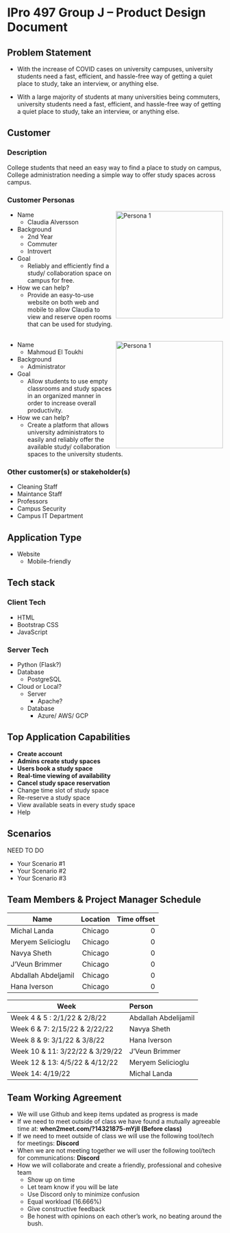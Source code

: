 # IPro 497 Group J – Product Design Document

## Problem Statement

- With the increase of COVID cases on university campuses, university students need a fast, efficient, and hassle-free way of getting a quiet place to study, take an interview, or anything else. 

- With a large majority of students at many universities being commuters, university students need a fast, efficient, and hassle-free way of getting a quiet place to study, take an interview, or anything else.  
 
## Customer
### Description
College students that need an easy way to find a place to study on campus, College administration needing a simple way to offer study spaces across campus. 
 
### Customer Personas
  <img src="https://imgur.com/pGWfCes.png"
     alt="Persona 1"
     style="width: 250px;"
     align="right"/>
  - Name
    - Claudia Alversson
  - Background
    - 2nd Year
    - Commuter
    - Introvert
  - Goal
    - Reliably and efficiently find a study/ collaboration space on campus for free.
  - How we can help?
    - Provide an easy-to-use website on both web and mobile to allow Claudia to view and reserve open rooms that can be used for studying.  
  &nbsp;  

 
  <img src="https://imgur.com/iLPeEow.png"
     alt="Persona 1"
     style="width: 250px;"
     align="right"
     />
  - Name
    - Mahmoud El Toukhi 
  - Background
    - Administrator
  - Goal
    - Allow students to use empty classrooms and study spaces in an organized manner in order to increase overall productivity.
  - How we can help?
    - Create a platform that allows university administrators to easily and reliably offer the available study/ collaboration spaces to the university students.

### Other customer(s) or stakeholder(s) 
- Cleaning Staff
- Maintance Staff
- Professors 
- Campus Security 
- Campus IT Department 
 
## Application Type
- Website
  - Mobile-friendly
## Tech stack
### Client Tech 
- HTML
- Bootstrap CSS
- JavaScript 
### Server Tech
- Python (Flask?)
- Database
  - PostgreSQL
- Cloud or Local?
  - Server
    - Apache?
  - Database
    - Azure/ AWS/ GCP    
 
## Top Application Capabilities
- **Create account**
- **Admins create study spaces**
- **Users book a study space**
- **Real-time viewing of availability**
- **Cancel study space reservation**
- Change time slot of study space
- Re-reserve a study space
- View available seats in every study space
- Help

## Scenarios 
NEED TO DO

- Your Scenario #1
- Your Scenario #2
- Your Scenario #3

## Team Members & Project Manager Schedule

| Name        | Location           | Time offset  |
| ------------- |:-------------:| -----:|
| Michal Landa | Chicago 	| 0 |
| Meryem Selicioglu | Chicago 	| 0 |
| Navya Sheth | Chicago 	| 0 |
| J’Veun Brimmer | Chicago 	| 0 |
| Abdallah Abdeljamil | Chicago 	| 0 |
| Hana Iverson | Chicago 	| 0 |
		
| Week        | Person           |
| ------------- |:------------| 
| Week 4 & 5 : 2/1/22 & 2/8/22 | Abdallah Abdelijamil |
| Week 6 & 7: 2/15/22 & 2/22/22 | Navya Sheth |
| Week 8 & 9: 3/1/22 & 3/8/22 | Hana Iverson |
| Week 10 & 11: 3/22/22 & 3/29/22 | J’Veun Brimmer |
| Week 12 & 13: 4/5/22 & 4/12/22 | Meryem Selicioglu |
| Week 14: 4/19/22 | Michal Landa |

## Team Working Agreement
- We will use Github and keep items updated as progress is made
- If we need to meet outside of class we have found a mutually agreeable time at: **when2meet.com/?14321875-mYjIl (Before class)**
- If we need to meet outside of class we will use the following tool/tech for meetings: **Discord**
- When we are not meeting together we will user the following tool/tech for communications: **Discord**
- How we will collaborate and create a friendly, professional and cohesive team
  - Show up on time
  - Let team know if you will be late
  - Use Discord only to minimize confusion
  - Equal workload (16.666%)
  - Give constructive feedback
  - Be honest with opinions on each other’s work, no beating around the bush.

